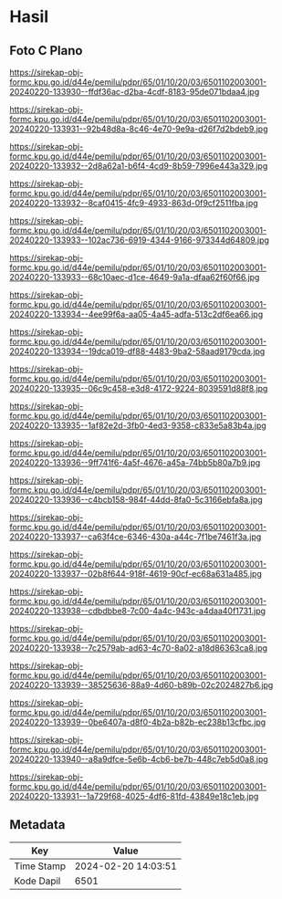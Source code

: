 # Hasil

## Foto C Plano

https://sirekap-obj-formc.kpu.go.id/d44e/pemilu/pdpr/65/01/10/20/03/6501102003001-20240220-133930--ffdf36ac-d2ba-4cdf-8183-95de071bdaa4.jpg

https://sirekap-obj-formc.kpu.go.id/d44e/pemilu/pdpr/65/01/10/20/03/6501102003001-20240220-133931--92b48d8a-8c46-4e70-9e9a-d26f7d2bdeb9.jpg

https://sirekap-obj-formc.kpu.go.id/d44e/pemilu/pdpr/65/01/10/20/03/6501102003001-20240220-133932--2d8a62a1-b6f4-4cd9-8b59-7996e443a329.jpg

https://sirekap-obj-formc.kpu.go.id/d44e/pemilu/pdpr/65/01/10/20/03/6501102003001-20240220-133932--8caf0415-4fc9-4933-863d-0f9cf2511fba.jpg

https://sirekap-obj-formc.kpu.go.id/d44e/pemilu/pdpr/65/01/10/20/03/6501102003001-20240220-133933--102ac736-6919-4344-9166-973344d64809.jpg

https://sirekap-obj-formc.kpu.go.id/d44e/pemilu/pdpr/65/01/10/20/03/6501102003001-20240220-133933--68c10aec-d1ce-4649-9a1a-dfaa62f60f66.jpg

https://sirekap-obj-formc.kpu.go.id/d44e/pemilu/pdpr/65/01/10/20/03/6501102003001-20240220-133934--4ee99f6a-aa05-4a45-adfa-513c2df6ea66.jpg

https://sirekap-obj-formc.kpu.go.id/d44e/pemilu/pdpr/65/01/10/20/03/6501102003001-20240220-133934--19dca019-df88-4483-9ba2-58aad9179cda.jpg

https://sirekap-obj-formc.kpu.go.id/d44e/pemilu/pdpr/65/01/10/20/03/6501102003001-20240220-133935--06c9c458-e3d8-4172-9224-8039591d88f8.jpg

https://sirekap-obj-formc.kpu.go.id/d44e/pemilu/pdpr/65/01/10/20/03/6501102003001-20240220-133935--1af82e2d-3fb0-4ed3-9358-c833e5a83b4a.jpg

https://sirekap-obj-formc.kpu.go.id/d44e/pemilu/pdpr/65/01/10/20/03/6501102003001-20240220-133936--9ff741f6-4a5f-4676-a45a-74bb5b80a7b9.jpg

https://sirekap-obj-formc.kpu.go.id/d44e/pemilu/pdpr/65/01/10/20/03/6501102003001-20240220-133936--c4bcb158-984f-44dd-8fa0-5c3166ebfa8a.jpg

https://sirekap-obj-formc.kpu.go.id/d44e/pemilu/pdpr/65/01/10/20/03/6501102003001-20240220-133937--ca63f4ce-6346-430a-a44c-7f1be7461f3a.jpg

https://sirekap-obj-formc.kpu.go.id/d44e/pemilu/pdpr/65/01/10/20/03/6501102003001-20240220-133937--02b8f644-918f-4619-90cf-ec68a631a485.jpg

https://sirekap-obj-formc.kpu.go.id/d44e/pemilu/pdpr/65/01/10/20/03/6501102003001-20240220-133938--cdbdbbe8-7c00-4a4c-943c-a4daa40f1731.jpg

https://sirekap-obj-formc.kpu.go.id/d44e/pemilu/pdpr/65/01/10/20/03/6501102003001-20240220-133938--7c2579ab-ad63-4c70-8a02-a18d86363ca8.jpg

https://sirekap-obj-formc.kpu.go.id/d44e/pemilu/pdpr/65/01/10/20/03/6501102003001-20240220-133939--38525636-88a9-4d60-b89b-02c2024827b6.jpg

https://sirekap-obj-formc.kpu.go.id/d44e/pemilu/pdpr/65/01/10/20/03/6501102003001-20240220-133939--0be6407a-d8f0-4b2a-b82b-ec238b13cfbc.jpg

https://sirekap-obj-formc.kpu.go.id/d44e/pemilu/pdpr/65/01/10/20/03/6501102003001-20240220-133940--a8a9dfce-5e6b-4cb6-be7b-448c7eb5d0a8.jpg

https://sirekap-obj-formc.kpu.go.id/d44e/pemilu/pdpr/65/01/10/20/03/6501102003001-20240220-133931--1a729f68-4025-4df6-81fd-43849e18c1eb.jpg


## Metadata

| Key        | Value               |
| ---------- | ------------------- |
| Time Stamp | 2024-02-20 14:03:51 |
| Kode Dapil | 6501                |



